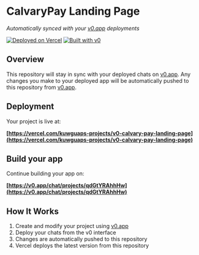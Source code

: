 # CalvaryPay Landing Page

*Automatically synced with your [v0.app](https://v0.app) deployments*

[![Deployed on Vercel](https://img.shields.io/badge/Deployed%20on-Vercel-black?style=for-the-badge&logo=vercel)](https://vercel.com/kuwguaps-projects/v0-calvary-pay-landing-page)
[![Built with v0](https://img.shields.io/badge/Built%20with-v0.app-black?style=for-the-badge)](https://v0.app/chat/projects/qdGtYRAhhHw)

## Overview

This repository will stay in sync with your deployed chats on [v0.app](https://v0.app).
Any changes you make to your deployed app will be automatically pushed to this repository from [v0.app](https://v0.app).

## Deployment

Your project is live at:

**[https://vercel.com/kuwguaps-projects/v0-calvary-pay-landing-page](https://vercel.com/kuwguaps-projects/v0-calvary-pay-landing-page)**

## Build your app

Continue building your app on:

**[https://v0.app/chat/projects/qdGtYRAhhHw](https://v0.app/chat/projects/qdGtYRAhhHw)**

## How It Works

1. Create and modify your project using [v0.app](https://v0.app)
2. Deploy your chats from the v0 interface
3. Changes are automatically pushed to this repository
4. Vercel deploys the latest version from this repository